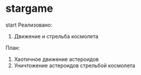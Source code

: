 # stargame
start
Реализовано:
1. Движение и стрельба космолета

План:
1. Хаотичное движение астероидов
2. Уничтожение астероидов стрельбой космолета
